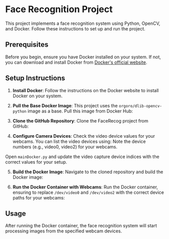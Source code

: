 # Face Recognition Project

This project implements a face recognition system using Python, OpenCV, and Docker. Follow these instructions to set up and run the project.

## Prerequisites

Before you begin, ensure you have Docker installed on your system. If not, you can download and install Docker from [Docker's official website](https://www.docker.com/get-started).

## Setup Instructions

1. **Install Docker**: 
   Follow the instructions on the Docker website to install Docker on your system.

2. **Pull the Base Docker Image**:
   This project uses the `orgoro/dlib-opencv-python` image as a base. Pull this image from Docker Hub:

3. **Clone the GitHub Repository**:
Clone the FaceRecog project from GitHub:

4. **Configure Camera Devices**:
Check the video device values for your webcams. You can list the video devices using:
Note the device numbers (e.g., video0, video2) for your webcams.

Open `mainDocker.py` and update the video capture device indices with the correct values for your setup.

5. **Build the Docker Image**:
Navigate to the cloned repository and build the Docker image:

6. **Run the Docker Container with Webcams**:
Run the Docker container, ensuring to replace `/dev/video0` and `/dev/video2` with the correct device paths for your webcams:

## Usage

After running the Docker container, the face recognition system will start processing images from the specified webcam devices.

